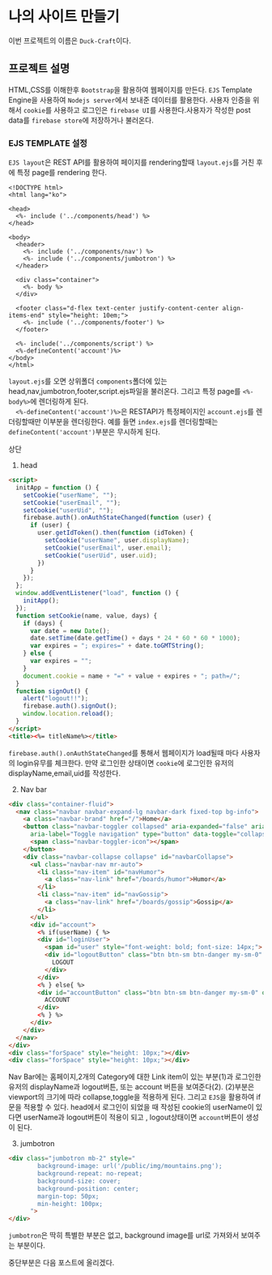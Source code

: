 # 나의 사이트 만들기  

이번 프로젝트의 이름은 `Duck-Craft`이다.  

## 프로젝트 설명  
HTML,CSS를 이해한후 `Bootstrap`을 활용하여 웹페이지를 만든다. `EJS` Template Engine을 사용하여 `Nodejs server`에서 보내준 데이터를 활용한다.
사용자 인증을 위해서 `cookie`를 사용하고 로그인은 `firebase UI`를 사용한다.사용자가 작성한  post data를 `firebase store`에 저장하거나 불러온다.  

### EJS TEMPLATE 설정  

`EJS layout`은 REST API를 활용하여 페이지를 rendering할때 `layout.ejs`를 거친 후에 특정 page를 rendering 한다.  
```EJS
<!DOCTYPE html>
<html lang="ko">

<head>
  <%- include ('../components/head') %>
</head>

<body>
  <header>
    <%- include ('../components/nav') %>
    <%- include ('../components/jumbotron') %>
  </header>

  <div class="container">
    <%- body %>
  </div>

  <footer class="d-flex text-center justify-content-center align-items-end" style="height: 10em;">
    <%- include ('../components/footer') %>
  </footer>

  <%- include('../components/script') %>
  <%-defineContent('account')%>
</body>
</html>
```  
`layout.ejs`를 오면 상위폴더 `components`폴더에 있는 head,nav,jumbotron,footer,script.ejs파일을 불러온다. 그리고 특정 page를 `<%- body%>`에 렌더링하게 된다.  
`  <%-defineContent('account')%>`은 RESTAPI가 특정페이지인 `account.ejs`를 렌더링할때만 이부분을 렌더링한다. 예를 들면 `index.ejs`를 렌더링할때는 `defineContent('account')`부분은 무시하게 된다.  


상단  
1. head  
```HTML
<script>
  initApp = function () {
    setCookie("userName", "");
    setCookie("userEmail", "");
    setCookie("userUid", "");
    firebase.auth().onAuthStateChanged(function (user) {
      if (user) {
        user.getIdToken().then(function (idToken) {
          setCookie("userName", user.displayName);
          setCookie("userEmail", user.email);
          setCookie("userUid", user.uid);
        })
      }
    });
  };
  window.addEventListener("load", function () {
    initApp();
  });
  function setCookie(name, value, days) {
    if (days) {
      var date = new Date();
      date.setTime(date.getTime() + days * 24 * 60 * 60 * 1000);
      var expires = "; expires=" + date.toGMTString();
    } else {
      var expires = "";
    }
    document.cookie = name + "=" + value + expires + "; path=/";
  }
  function signOut() {
    alert("logout!!");
    firebase.auth().signOut();
    window.location.reload();
  }
</script>
<title><%= titleName%></title>
```  
`firebase.auth().onAuthStateChanged`를 통해서 웹페이지가 load될때 마다 사용자의 login유무를 체크한다. 만약 로그인한 상태이면 `cookie`에 로그인한 유저의 displayName,email,uid를 작성한다.  

2. Nav bar  
```HTML
<div class="container-fluid">
  <nav class="navbar navbar-expand-lg navbar-dark fixed-top bg-info">
    <a class="navbar-brand" href="/">Home</a>
    <button class="navbar-toggler collapsed" aria-expanded="false" aria-controls="navbarCollapse"
      aria-label="Toggle navigation" type="button" data-toggle="collapse" data-target="#navbarCollapse">
      <span class="navbar-toggler-icon"></span>
    </button>
    <div class="navbar-collapse collapse" id="navbarCollapse">
      <ul class="navbar-nav mr-auto">
        <li class="nav-item" id="navHumor">
          <a class="nav-link" href="/boards/humor">Humor</a>
        </li>
        <li class="nav-item" id="navGossip">
          <a class="nav-link" href="/boards/gossip">Gossip</a>
        </li>
      </ul>
      <div id="account">
        <% if(userName) { %>
        <div id="loginUser">
          <span id="user" style="font-weight: bold; font-size: 14px;"> <%= userName %> </span>
          <div id="logoutButton" class="btn btn-sm btn-danger my-sm-0" onclick="signOut();" type="button">
            LOGOUT
          </div>
        </div>
        <% } else{ %>
        <div id="accountButton" class="btn btn-sm btn-danger my-sm-0" onclick="location.href='/account'" type="button">
          ACCOUNT
        </div>
        <% } %>
      </div>
    </div>
  </nav>
</div>
<div class="forSpace" style="height: 10px;"></div>
<div class="forSpace" style="height: 10px;"></div>
```  
Nav Bar에는 홈페이지,2개의 Category에 대한 Link item이 있는 부분(1)과 로그인한 유저의 displayName과 logout버튼, 또는 account 버튼을 보여준다(2). (2)부분은 viewport의 크기에 따라 collapse,toggle을 적용하게 된다. 그리고 `EJS`을 활용하여 if문을 적용할 수 있다. head에서 로그인이 되었을 때 작성된 cookie의 userName이 있다면 userName과 logout버튼이 적용이 되고 , logout상태이면 `account`버튼이 생성이 된다.  

3. jumbotron  
```HTML
<div class="jumbotron mb-2" style="
        background-image: url('/public/img/mountains.png');
        background-repeat: no-repeat;
        background-size: cover;
        background-position: center;
        margin-top: 50px;
        min-height: 100px;
      ">
</div>
```  
`jumbotron`은 딱히 특별한 부분은 없고, background image를 url로 가져와서 보여주는 부분이다.  

중단부분은 다음 포스트에 올리겠다.
